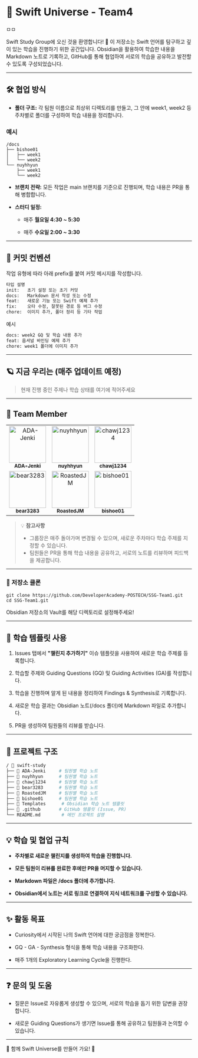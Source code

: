 # **🌱 Swift Universe - Team4**

  ㅁㅁ

Swift Study Group에 오신 것을 환영합니다! 🤗
이 저장소는 Swift 언어를 탐구하고 깊이 있는 학습을 진행하기 위한 공간입니다.
Obsidian을 활용하여 학습한 내용을 Markdown 노트로 기록하고, GitHub를 통해 협업하여 서로의 학습을 공유하고 발전할 수 있도록 구성되었습니다.

---

## **🛠️ 협업 방식**

- **폴더 구조:** 각 팀원 이름으로 최상위 디렉토리를 만들고, 그 안에 week1, week2 등 주차별로 폴더를 구성하여 학습 내용을 정리합니다.
    
### 예시
```
/docs
├── bishoe01
│   ├── week1
│   └── week2
└── nuyhhyun
    ├── week1
    └── week2
```

- **브랜치 전략:** 모든 작업은 main 브랜치를 기준으로 진행되며, 학습 내용은 PR을 통해 병합합니다.
    
    
- **스터디 일정:**
    
    - 매주 **월요일 4:30 ~ 5:30**
        
    - 매주 **수요일 2:00 ~ 3:30**
    

---

## 🔧 커밋 컨벤션

작업 유형에 따라 아래 prefix를 붙여 커밋 메시지를 작성합니다.
```bash
타입 설명
init:	초기 설정 또는 초기 커밋
docs:	Markdown 문서 작성 또는 수정
feat:	새로운 기능 또는 Swift 예제 추가
fix:	오타 수정, 잘못된 경로 등 버그 수정
chore:	이미지 추가, 폴더 정리 등 기타 작업
```

예시

```bash
docs: week2 GQ 및 학습 내용 추가  
feat: 옵셔널 바인딩 예제 추가  
chore: week1 폴더에 이미지 추가
```

---

## **🪐 지금 우리는 (매주 업데이트 예정)**

  

> 현재 진행 중인 주제나 학습 상태를 여기에 적어주세요

---

## **👥 Team Member**

<table>
  <tr>
    <td align="center">
      <a href="https://github.com/ADA-Jenki">
        <img src="https://github.com/ADA-Jenki.png" width="100px;" alt="ADA-Jenki"/>
        <br />
        <sub><b>ADA-Jenki</b></sub>
      </a>
    </td>
    <td align="center">
      <a href="https://github.com/nuyhhyun">
        <img src="https://github.com/nuyhhyun.png" width="100px;" alt="nuyhhyun"/>
        <br />
        <sub><b>nuyhhyun</b></sub>
      </a>
    </td>
    <td align="center">
      <a href="https://github.com/chawj1234">
        <img src="https://github.com/chawj1234.png" width="100px;" alt="chawj1234"/>
        <br />
        <sub><b>chawj1234</b></sub>
      </a>
    </td>
  </tr>
  <tr>
    <td align="center">
      <a href="https://github.com/bear3283">
        <img src="https://github.com/bear3283.png" width="100px;" alt="bear3283"/>
        <br />
        <sub><b>bear3283</b></sub>
      </a>
    </td>
    <td align="center">
      <a href="https://github.com/RoastedJM">
        <img src="https://github.com/RoastedJM.png" width="100px;" alt="RoastedJM"/>
        <br />
        <sub><b>RoastedJM</b></sub>
      </a>
    </td>
    <td align="center">
      <a href="https://github.com/bishoe01">
        <img src="https://github.com/bishoe01.png" width="100px;" alt="bishoe01"/>
        <br />
        <sub><b>bishoe01</b></sub>
      </a>
    </td>
  </tr>
</table>

> 💡 **참고사항**
> - 그룹장은 매주 돌아가며 변경될 수 있으며, 새로운 주차마다 학습 주제를 지정할 수 있습니다.
> - 팀원들은 PR을 통해 학습 내용을 공유하고, 서로의 노트를 리뷰하며 피드백을 제공합니다.

---
  

### **📌 저장소 클론**

```
git clone https://github.com/DeveloperAcademy-POSTECH/SSG-Team1.git
cd SSG-Team1.git
```

Obsidian 저장소의 Vault를 해당 디렉토리로 설정해주세요!

---

## **🌱 학습 템플릿 사용**

1. Issues 탭에서 **"챌린지 추가하기"** 이슈 템플릿을 사용하여 새로운 학습 주제를 등록합니다.
    
2. 학습할 주제와 Guiding Questions (GQ) 및 Guiding Activities (GA)를 작성합니다.
    
3. 학습을 진행하며 알게 된 내용을 정리하여 Findings & Synthesis로 기록합니다.
    
4. 새로운 학습 결과는 Obsidian 노트(/docs 폴더)에 Markdown 파일로 추가합니다.
    
5. PR을 생성하여 팀원들의 리뷰를 받습니다.
    

---

## **📂 프로젝트 구조**

```bash
/ 📁 swift-study
├── 📁 ADA-Jenki     # 팀원별 학습 노트
├── 📁 nuyhhyun      # 팀원별 학습 노트
├── 📁 chawj1234     # 팀원별 학습 노트
├── 📁 bear3283      # 팀원별 학습 노트
├── 📁 RoastedJM     # 팀원별 학습 노트
├── 📁 bishoe01      # 팀원별 학습 노트
├── 📁 Templates      # Obsidian 학습 노트 템플릿
├── 📁 .github       # GitHub 템플릿 (Issue, PR)
└── README.md        # 메인 프로젝트 설명
```

---

## **💡 학습 및 협업 규칙**

- **주차별로 새로운 챌린지를 생성하여 학습을 진행합니다.**
    
- **모든 팀원이 리뷰를 완료한 후에만 PR을 머지할 수 있습니다.**
    
- **Markdown 파일은 /docs 폴더에 추가합니다.**
    
- **Obsidian에서 노트는 서로 링크로 연결하여 지식 네트워크를 구성할 수 있습니다.**
    

---

## **✨ 활동 목표**

- Curiosity에서 시작된 나의 Swift 언어에 대한 궁금점을 정복한다.
    
- GQ - GA - Synthesis 형식을 통해 학습 내용을 구조화한다.
    
- 매주 1개의 Exploratory Learning Cycle을 진행한다.
    

---

## **❓ 문의 및 도움**

- 질문은 Issue로 자유롭게 생성할 수 있으며, 서로의 학습을 돕기 위한 답변을 권장합니다.
    
- 새로운 Guiding Questions가 생기면 Issue를 통해 공유하고 팀원들과 논의할 수 있습니다.
    

---

🚀 함께 Swift Universe를 만들어 가요! 🌌
